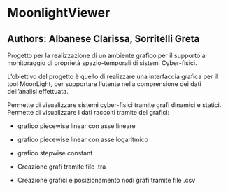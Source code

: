 <h1> MoonlightViewer</h1>
<h2> Authors: Albanese Clarissa, Sorritelli Greta</h2>

Progetto per la realizzazione di un	ambiente grafico per il supporto al monitoraggio di proprietà
spazio-temporali di sistemi Cyber-fisici.

L’obiettivo del	progetto è quello di realizzare una interfaccia grafica per il tool MoonLight,
per supportare l’utente nella comprensione dei dati dell’analisi effettuata.


Permette di visualizzare sistemi cyber-fisici tramite grafi dinamici e statici.
Permette di visualizzare i dati raccolti tramite dei grafici:
  - grafico piecewise linear con asse lineare
  - grafico piecewise linear con asse logaritmico
  - grafico stepwise constant 


 - Creazione grafi tramite file .tra
 - Creazione grafici e posizionamento nodi grafi tramite file .csv

